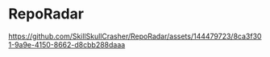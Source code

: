 # RepoRadar

https://github.com/SkillSkullCrasher/RepoRadar/assets/144479723/8ca3f301-9a9e-4150-8662-d8cbb288daaa

